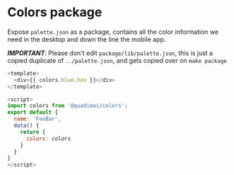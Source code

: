Colors package
==============

Expose `palette.json` as a package, contains all the color information we need
in the desktop and down the line the mobile app.

***IMPORTANT***: Please don't edit `package/lib/palette.json`, this is just a
copied duplicate of `../palette.json`, and gets copied over on `make package`
```js
<template>
  <div>{{ colors.blue.hex }}</div>
</template>

<script>
import colors from '@quadimai/colors';
export default {
  name: 'FooBar',
  data() {
    return {
      colors: colors
    }
  }
}
</script>

```
